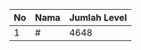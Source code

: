 | No | Nama            | Jumlah Level |
|----|-----------------|--------------|
| 1  | #    |    4648        |
